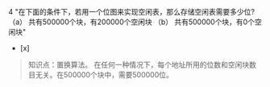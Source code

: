 4
"在下面的条件下，若用一个位图来实现空闲表，那么存储空闲表需要多少位? （a） 共有500000个块，有200000个空闲块 （b）
共有500000个块，有0个空闲块"
- [x]  

> 知识点：置换算法。
> 在任何一种情况下，每个地址所用的位数和空闲块数目无关。在500000个块中，需要500000位。
